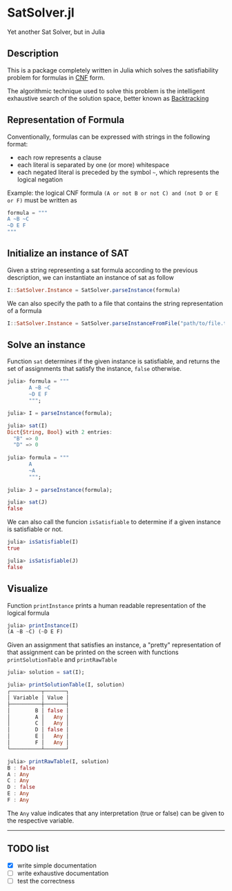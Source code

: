 # SatSolver.jl
Yet another Sat Solver, but in Julia

## Description
This is a package completely written in Julia which solves the satisfiability problem for formulas in [CNF](https://en.wikipedia.org/wiki/Conjunctive_normal_form) form.

The algorithmic technique used to solve this problem is the intelligent exhaustive search of the solution space, better known as [Backtracking](https://en.wikipedia.org/wiki/Backtracking)

## Representation of Formula
Conventionally, formulas can be expressed with strings in the following format:
- each row represents a clause
- each literal is separated by one (or more) whitespace
- each negated literal is preceded by the symbol ```~```, which represents the logical negation

Example: the logical CNF formula ```(A or not B or not C) and (not D or E or F)``` must be written as
``` Julia
formula = """
A ~B ~C
~D E F
"""
```

## Initialize an instance of SAT
Given a string representing a sat formula according to the previous description, we can instantiate an instance of sat as follow
``` Julia
I::SatSolver.Instance = SatSolver.parseInstance(formula)
```
We can also specify the path to a file that contains the string representation of a formula
``` Julia
I::SatSolver.Instance = SatSolver.parseInstanceFromFile("path/to/file.txt")
```

## Solve an instance
Function ```sat``` determines if the given instance is satisfiable, and returns the set of assignments that satisfy the instance, ```false``` otherwise.
``` Julia
julia> formula = """
       A ~B ~C
       ~D E F
       """;

julia> I = parseInstance(formula);

julia> sat(I)
Dict{String, Bool} with 2 entries:
  "B" => 0
  "D" => 0
  
julia> formula = """
       A
       ~A
       """;
       
julia> J = parseInstance(formula);

julia> sat(J)
false
```

We can also call the funcion ```isSatisfiable``` to determine if a given instance is satisfiable or not.
``` Julia
julia> isSatisfiable(I)
true

julia> isSatisfiable(J)
false
```

## Visualize
Function `printInstance` prints a human readable representation of the logical formula
``` Julia
julia> printInstance(I)
(A ~B ~C) (~D E F)
```

Given an assignment that satisfies an instance, a "pretty" representation of that assignment can be printed on the screen with functions `printSolutionTable` and `printRawTable`
``` Julia
julia> solution = sat(I);

julia> printSolutionTable(I, solution)
┌──────────┬───────┐
│ Variable │ Value │
├──────────┼───────┤
│        B │ false │
│        A │   Any │
│        C │   Any │
│        D │ false │
│        E │   Any │
│        F │   Any │
└──────────┴───────┘

julia> printRawTable(I, solution)
B : false
A : Any
C : Any
D : false
E : Any
F : Any
```
The `Any` value indicates that any interpretation (true or false) can be given to the respective variable.

-----
## TODO list
- [x] write simple documentation
- [ ] write exhaustive documentation
- [ ] test the correctness

